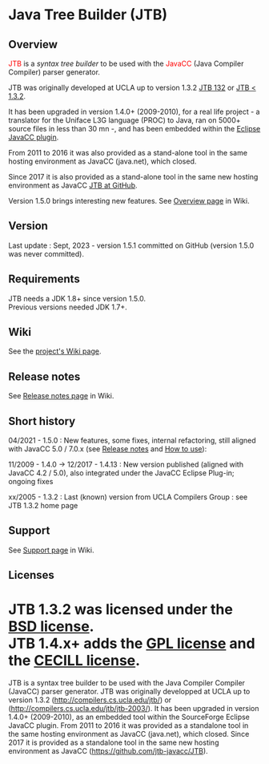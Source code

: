 # Java Tree Builder (JTB)

## Overview

<span style="color:red">JTB</span> is a *syntax tree builder* to be used with the <span style="color:red">JavaCC</span> (Java Compiler Compiler) parser generator.  

JTB was originally developed at UCLA up to version 1.3.2 [JTB 132](http://compilers.cs.ucla.edu/jtb/) or [JTB < 1.3.2](http://compilers.cs.ucla.edu/jtb/jtb-2003/).  

It has been upgraded in version 1.4.0+ (2009-2010), for a real life project - a translator for the Uniface L3G language (PROC) to Java, ran on 5000+ source files in less than 30 mn -, and has been embedded within the [Eclipse JavaCC plugin](https://sourceforge.net/projects/eclipse-javacc/).

From 2011 to 2016 it was also provided as a stand-alone tool in the same hosting environment as JavaCC (java.net), which closed.

Since 2017 it is also provided as a stand-alone tool in the same new hosting environment as JavaCC [JTB at GitHub](https://github.com/jtb-javacc/JTB).

Version 1.5.0 brings interesting new features. See [Overview page](doc/wiki/Overview.md) in Wiki.

## Version

Last update : Sept, 2023 - version 1.5.1 committed on GitHub (version 1.5.0 was never committed).  

## Requirements

JTB needs a JDK 1.8+ since version 1.5.0.  
Previous versions needed JDK 1.7+.

## Wiki

See the [project's Wiki page](doc/wiki/Home.md).

## Release notes

See [Release notes page](doc/wiki/Release_notes.md) in Wiki.

## Short history

04/2021 - 1.5.0 : New features, some fixes, internal refactoring, still aligned with JavaCC 5.0 / 7.0.x (see [Release notes](doc/wiki/Release_notes.md) and [How to use](doc/wiki/How_to_use.md)):  

11/2009 - 1.4.0 -> 12/2017 - 1.4.13 : New version published (aligned with JavaCC 4.2 / 5.0), also integrated under the JavaCC Eclipse Plug-in; ongoing fixes  

xx/2005 - 1.3.2 : Last (known) version from UCLA Compilers Group : see JTB 1.3.2 home page  

## Support

See [Support page](doc/wiki/Support.md) in Wiki.

## Licenses

JTB 1.3.2 was licensed under the [BSD license](http://compilers.cs.ucla.edu/jtb/license.html).  
JTB  1.4.x+ adds the [GPL license](http://www.gnu.org/licenses/gpl.html) and the [CECILL license](https://opensource.org/licenses/CECILL-2.1).  
=======
JTB is a syntax tree builder to be used with the Java Compiler Compiler (JavaCC) parser generator. 
JTB was originally developped at UCLA up to version 1.3.2 (http://compilers.cs.ucla.edu/jtb/) or (http://compilers.cs.ucla.edu/jtb/jtb-2003/).
It has been upgraded in version 1.4.0+ (2009-2010), as an embedded tool within the SourceForge Eclipse JavaCC plugin. 
From 2011 to 2016 it was provided as a standalone tool in the same hosting environment as JavaCC (java.net), which closed.
Since 2017 it is provided as a standalone tool in the same new hosting environment as JavaCC (https://github.com/jtb-javacc/JTB).


